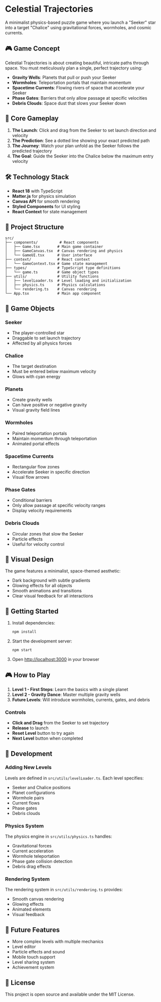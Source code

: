 # Celestial Trajectories

A minimalist physics-based puzzle game where you launch a "Seeker" star into a target "Chalice" using gravitational forces, wormholes, and cosmic currents.

## 🎮 Game Concept

Celestial Trajectories is about creating beautiful, intricate paths through space. You must meticulously plan a single, perfect trajectory using:

- **Gravity Wells**: Planets that pull or push your Seeker
- **Wormholes**: Teleportation portals that maintain momentum
- **Spacetime Currents**: Flowing rivers of space that accelerate your Seeker
- **Phase Gates**: Barriers that only allow passage at specific velocities
- **Debris Clouds**: Space dust that slows your Seeker down

## 🚀 Core Gameplay

1. **The Launch**: Click and drag from the Seeker to set launch direction and velocity
2. **The Prediction**: See a dotted line showing your exact predicted path
3. **The Journey**: Watch your plan unfold as the Seeker follows the predicted trajectory
4. **The Goal**: Guide the Seeker into the Chalice below the maximum entry velocity

## 🛠️ Technology Stack

- **React 18** with TypeScript
- **Matter.js** for physics simulation
- **Canvas API** for smooth rendering
- **Styled Components** for UI styling
- **React Context** for state management

## 📁 Project Structure

```
src/
├── components/          # React components
│   ├── Game.tsx        # Main game container
│   ├── GameCanvas.tsx  # Canvas rendering and physics
│   └── GameUI.tsx      # User interface
├── context/            # React context
│   └── GameContext.tsx # Game state management
├── types/              # TypeScript type definitions
│   └── game.ts         # Game object types
├── utils/              # Utility functions
│   ├── levelLoader.ts  # Level loading and initialization
│   ├── physics.ts      # Physics calculations
│   └── rendering.ts    # Canvas rendering
└── App.tsx             # Main app component
```

## 🎯 Game Objects

### Seeker

- The player-controlled star
- Draggable to set launch trajectory
- Affected by all physics forces

### Chalice

- The target destination
- Must be entered below maximum velocity
- Glows with cyan energy

### Planets

- Create gravity wells
- Can have positive or negative gravity
- Visual gravity field lines

### Wormholes

- Paired teleportation portals
- Maintain momentum through teleportation
- Animated portal effects

### Spacetime Currents

- Rectangular flow zones
- Accelerate Seeker in specific direction
- Visual flow arrows

### Phase Gates

- Conditional barriers
- Only allow passage at specific velocity ranges
- Display velocity requirements

### Debris Clouds

- Circular zones that slow the Seeker
- Particle effects
- Useful for velocity control

## 🎨 Visual Design

The game features a minimalist, space-themed aesthetic:

- Dark background with subtle gradients
- Glowing effects for all objects
- Smooth animations and transitions
- Clear visual feedback for all interactions

## 🚀 Getting Started

1. Install dependencies:

   ```bash
   npm install
   ```

2. Start the development server:

   ```bash
   npm start
   ```

3. Open [http://localhost:3000](http://localhost:3000) in your browser

## 🎮 How to Play

1. **Level 1 - First Steps**: Learn the basics with a single planet
2. **Level 2 - Gravity Dance**: Master multiple gravity wells
3. **Future Levels**: Will introduce wormholes, currents, gates, and debris

### Controls

- **Click and Drag** from the Seeker to set trajectory
- **Release** to launch
- **Reset Level** button to try again
- **Next Level** button when completed

## 🔧 Development

### Adding New Levels

Levels are defined in `src/utils/levelLoader.ts`. Each level specifies:

- Seeker and Chalice positions
- Planet configurations
- Wormhole pairs
- Current flows
- Phase gates
- Debris clouds

### Physics System

The physics engine in `src/utils/physics.ts` handles:

- Gravitational forces
- Current acceleration
- Wormhole teleportation
- Phase gate collision detection
- Debris drag effects

### Rendering System

The rendering system in `src/utils/rendering.ts` provides:

- Smooth canvas rendering
- Glowing effects
- Animated elements
- Visual feedback

## 🎯 Future Features

- More complex levels with multiple mechanics
- Level editor
- Particle effects and sound
- Mobile touch support
- Level sharing system
- Achievement system

## 📝 License

This project is open source and available under the MIT License.
